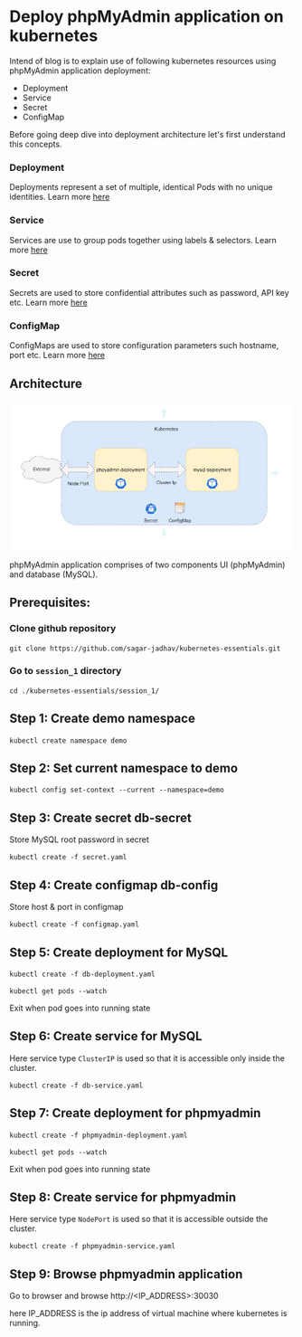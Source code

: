 # Deploy phpMyAdmin application on kubernetes

Intend of blog is to explain use of following kubernetes resources using phpMyAdmin application deployment:
- Deployment
- Service
- Secret
- ConfigMap

Before going deep dive into deployment architecture let's first understand this concepts.

### Deployment
Deployments represent a set of multiple, identical Pods with no unique identities. Learn more [here](https://kubernetes.io/docs/concepts/workloads/controllers/deployment/)

### Service
Services are use to group pods together using labels & selectors. Learn more [here](https://kubernetes.io/docs/concepts/services-networking/service/)

### Secret
Secrets are used to store confidential attributes such as password, API key etc. Learn more [here](https://kubernetes.io/docs/concepts/configuration/secret/)

### ConfigMap
ConfigMaps are used to store configuration parameters such hostname, port etc. Learn more [here](https://kubernetes.io/docs/tasks/configure-pod-container/configure-pod-configmap/)

## Architecture

![Architecture](./architecture.JPG)

phpMyAdmin application comprises of two components UI (phpMyAdmin) and database (MySQL). 

## Prerequisites:

### Clone github repository
```
git clone https://github.com/sagar-jadhav/kubernetes-essentials.git
```

### Go to `session_1` directory
```
cd ./kubernetes-essentials/session_1/
```

## Step 1: Create demo namespace

```
kubectl create namespace demo
```

## Step 2: Set current namespace to demo

```
kubectl config set-context --current --namespace=demo
```

## Step 3: Create secret db-secret
Store MySQL root password in secret

```
kubectl create -f secret.yaml
```

## Step 4: Create configmap db-config
Store host & port in configmap

```
kubectl create -f configmap.yaml
```

## Step 5: Create deployment for MySQL

```
kubectl create -f db-deployment.yaml
```
```
kubectl get pods --watch
```
Exit when pod goes into running state


## Step 6: Create service for MySQL
Here service type `ClusterIP` is used so that it is accessible only inside the cluster. 

```
kubectl create -f db-service.yaml
```

## Step 7: Create deployment for phpmyadmin

```
kubectl create -f phpmyadmin-deployment.yaml
```
```
kubectl get pods --watch
```
Exit when pod goes into running state

## Step 8: Create service for phpmyadmin
Here service type `NodePort` is used so that it is accessible outside the cluster. 

```
kubectl create -f phpmyadmin-service.yaml
```

## Step 9: Browse phpmyadmin application

Go to browser and browse http://<IP_ADDRESS>:30030

here IP_ADDRESS is the ip address of virtual machine where kubernetes is running.
 

